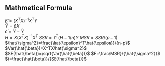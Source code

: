 ## Mathmetical Formula


$\hat{\beta}=(X^TX)^{-1}X^TY$
<br/> 
$\hat{Y}=\hat{\beta}X$
<br/> 
$\hat{\epsilon}=Y-\hat{Y}$
<br/> 
$H=X(X^TX)^{-1}X^T$
$SSR=Y^T(H-1/n)Y$
$MSR=SSR/(p-1)$
$\hat{\sigma^2}=\frac{\hat{\epsilon}^T\hat{\epsilon}}/{n-p}$
$Var(\hat{\beta})=X^TX\hat{\sigma^2}$
$SE(\hat{\beta})=\sqrt{Var(\hat{\beta})}$
$F=\frac{MSR}/{\hat{\sigma^2}}$
$t=\frac{\hat{\beta}}/{SE(\hat{\beta})}$
